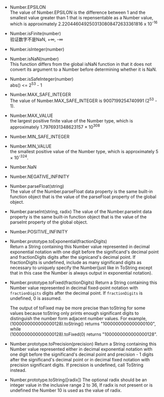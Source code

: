 - Number.EPSILON  
  The value of Number.EPSILON is the difference between 1 and the smallest value greater than 1 that is repensentable as a Number value, which is approximately 2.2204460492503130808472633361816 x 10<sup>-16</sup>

- Number.isFinite(number)  
  验证数字不是NaN, +∞, -∞

- Number.isInteger(number)  

- Number.isNaN(number)  
This function differs from the global isNaN function in that it does not convert its argument to a Number before determining whether it is NaN.

- Number.isSafeInteger(number)  
abs() <= 2<sup>53</sup> - 1


- Number.MAX_SAFE_INTEGER  
The value of Number.MAX_SAFE_INTEGER is 9007199254740991 (2<sup>53</sup> - 1).

- Number.MAX_VALUE  
the largest positive finite value of the Number type, which is approximately 1.7976931348623157 × 10<sup>308</sup>

- Number.MIN_SAFE_INTEGER  

- Number.MIN_VALUE  
the smallest positive value of the Number type, which is approximately 5 × 10<sup>-324</sup>.

- Number.NaN  

- Number.NEGATIVE_INFINITY

- Number.parseFloat(string)  
  The value of the Number.parseFloat data property is the same built-in function object that is the value of the parseFloat property of the global object.

- Number.parseInt(string, radix)
  The value of the Number.parseInt data property is the same built-in function object that is the value of the parseInt property of the global object.

- Number.POSITIVE_INFINITY


- Number.prototype.toExponential(fractionDigits)  
  Return a String containing this Number value represented in decimal exponential notation with one digit before the significand's decimal point and fractionDigits digits after the signicand's decimal point. If fractionDigits is undefined, include as many significand digits as necessary to uniquely specify the Number(just like in ToString except that in this case the Number is always output in exponential notation).

- Number.prototype.toFixed(fractionDigits)
  Return a String containing this Number value represented in decimal fixed-point notation with `fractionDigits` digits after the decimal point. If `fractionDigits` is undefined, 0 is assumed.

  The output of toFixed may be more precise than toString for some values because toString only prints enough significant digits to distinguish the number form adjacent number values. For example,  
  (1000000000000000128).toString() returns "1000000000000000100", while   
  (1000000000000000128).toFixed(0) returns "1000000000000000128".

- Number.prototype.toPrecision(precision)
  Return a String containing this Number value represented either in decimal exponential notation with one digit before the significand's decimal point and precision - 1 digits after the significand's decimal point or in decimal fixed notation with precision significant digits. If precision is undefined, call ToString instead. 

- Number.prototype.toString([radix])
  The optional radix should be an integer value in the inclusive range 2 to 36, If radix is not present or is undefined the Number 10 is used as the value of radix.
